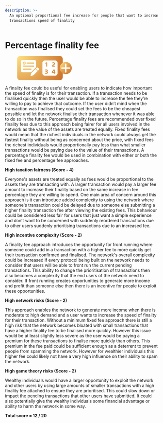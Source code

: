 ```yaml
---
description: >-
  An optional proportional fee increase for people that want to increase their
  transactions speed of finality
---
```


# Percentage finality fee

<div align="left">

<figure><img src="../../.gitbook/assets/transaction-fee-finality.png" alt="" width="180"><figcaption></figcaption></figure>

</div>

A finality fee could be useful for enabling users to indicate how important the speed of finality is for their transaction. If a transaction needs to be finalised quickly then the user would be able to increase the fee they’re willing to pay to achieve that outcome. If the user didn’t mind when the transaction was finalised they could set the fees to be the cheapest possible and let the network finalise their transaction whenever it was able to do so in the future. Percentage finality fees are recommended over fixed finality fees due to this approach being fairer for all users involved in the network as the value of the assets are treated equally. Fixed finality fees would mean that the richest individuals in the network could always get the fastest finality without being as concerned about the price, with fixed fees the richest individuals would proportionally pay less than what smaller transactions would be paying due to the value of their transactions. A percentage finality fee would be used in combination with either or both the fixed fee and percentage fee approaches.



**High taxation fairness (Score - 4)**

Everyone's assets are treated equally as fees would be proportional to the assets they are transacting with. A larger transaction would pay a larger fee amount to increase their finality based on the same increase in fee percentage they are willing to spend. One main area of concern around this approach is it can introduce added complexity to using the network where someone's transaction could be delayed due to someone else submitting a higher finality transaction fee after viewing the existing fees. This behaviour could be considered less fair for users that just want a simple experience and don’t want to be concerned with suddenly reordered transactions due to other users suddenly prioritising transactions due to an increased fee.



**High incentive complexity (Score - 2)**

A finality fee approach introduces the opportunity for front running where someone could add in a transaction with a higher fee to more quickly get their transaction confirmed and finalised. The network's overall complexity could be increased if every protocol being built on the network needs to consider that users will be able to front run the current pending transactions. This ability to change the prioritisation of transactions then also becomes a complexity that the end users of the network need to consider. If front running creates opportunities to generate more income and profit than someone else then there is an incentive for people to exploit these opportunities.



**High network risks (Score - 2)**

This approach enables the network to generate more income when there is moderate to high demand and a user wants to increase the speed of finality for their transaction. Without a minimum fixed fee approach there is still a high risk that the network becomes bloated with small transactions that have a higher finality fee to be finalised more quickly. However this issue would be at least slightly less severe as the user would be paying a premium for these transactions to finalise more quickly than others. This premium in the fee paid could be sufficient enough as a deterrent to prevent people from spamming the network. However for wealthier individuals this higher fee could likely not have a very high influence on their ability to spam the network.



**High game theory risks (Score - 2)**

Wealthy individuals would have a larger opportunity to exploit the network and other users by using large amounts of smaller transactions with a high finality fee attached to ensure they are prioritised. This could slow down or impact the pending transactions that other users have submitted. It could also potentially give the wealthy individuals some financial advantage or ability to harm the network in some way.



**Total score = 12 / 20**
